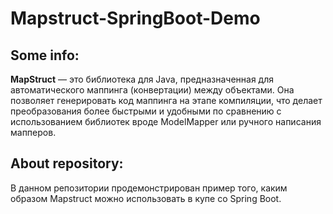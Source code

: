 # Mapstruct-SpringBoot-Demo

## Some info:

**MapStruct** — это библиотека для Java, предназначенная для автоматического маппинга (конвертации) между объектами. Она позволяет генерировать код маппинга на этапе компиляции, что делает преобразования более быстрыми и удобными по сравнению с использованием библиотек вроде ModelMapper или ручного написания мапперов.

## About repository:
В данном репозитории продемонстрирован пример того, каким образом Mapstruct можно использовать в купе со Spring Boot.